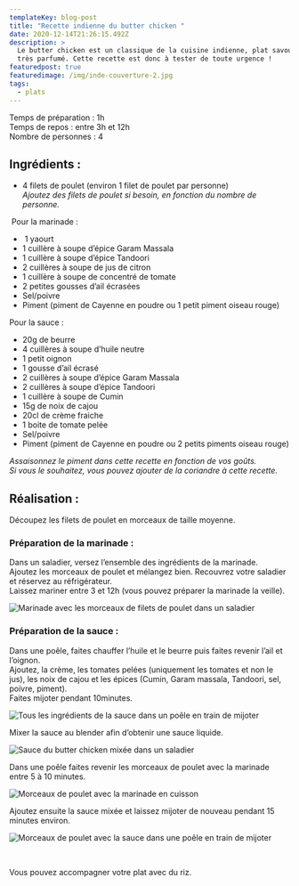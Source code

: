 ```yaml
---
templateKey: blog-post
title: "Recette indienne du butter chicken "
date: 2020-12-14T21:26:15.492Z
description: >
  Le butter chicken est un classique de la cuisine indienne, plat savoureux et
  très parfumé. Cette recette est donc à tester de toute urgence !
featuredpost: true
featuredimage: /img/inde-couverture-2.jpg
tags:
  - plats
---
```

Temps de préparation : 1h\
Temps de repos : entre 3h et 12h\
Nombre de personnes : 4

## Ingrédients :

* 4 filets de poulet (environ 1 filet de poulet par personne)\
  *Ajoutez des filets de poulet si besoin, en fonction du nombre de personne.*

 Pour la marinade :

*  1 yaourt
* 1 cuillère à soupe d’épice Garam Massala
* 1 cuillère à soupe d’épice Tandoori
* 2 cuillères à soupe de jus de citron
* 1 cuillère à soupe de concentré de tomate
* 2 petites gousses d’ail écrasées
* Sel/poivre
* Piment (piment de Cayenne en poudre ou 1 petit piment oiseau rouge)

Pour la sauce :

* 20g de beurre
* 4 cuillères à soupe d’huile neutre
* 1 petit oignon
* 1 gousse d’ail écrasé
* 2 cuillères à soupe d’épice Garam Massala
* 2 cuillères à soupe d’épice Tandoori
* 1 cuillère à soupe de Cumin
* 15g de noix de cajou
* 20cl de crème fraiche
* 1 boite de tomate pelée
* Sel/poivre
* Piment (piment de Cayenne en poudre ou 2 petits piments oiseau rouge)

*Assaisonnez le piment dans cette recette en fonction de vos goûts.*\
*Si vous le souhaitez, vous pouvez ajouter de la coriandre à cette recette.*

## Réalisation :

Découpez les filets de poulet en morceaux de taille moyenne. 

### Préparation de la marinade :

Dans un saladier, versez l’ensemble des ingrédients de la marinade.\
Ajoutez les morceaux de poulet et mélangez bien. Recouvrez votre saladier et réservez au réfrigérateur.\
Laissez mariner entre 3 et 12h (vous pouvez préparer la marinade la veille).

![Marinade avec les morceaux de filets de poulet dans un saladier ](/img/marinade-poulet-2.jpg "Marinade du poulet")

### Préparation de la sauce :

Dans une poêle, faites chauffer l’huile et le beurre puis faites revenir l’ail et l’oignon.\
Ajoutez, la crème, les tomates pelées (uniquement les tomates et non le jus), les noix de cajou et les épices (Cumin, Garam massala, Tandoori, sel, poivre, piment).\
Faites mijoter pendant 10minutes.

![Tous les ingrédients de la sauce dans un poêle en train de mijoter ](/img/preparation-sauce-.jpg "Préparation de la sauce ")

Mixer la sauce au blender afin d’obtenir une sauce liquide.  

![Sauce du butter chicken mixée dans un saladier](/img/sauce-chicken.jpg "Sauce du butter chicken")

Dans une poêle faites revenir les morceaux de poulet avec la marinade entre 5 à 10 minutes.

![Morceaux de poulet avec la marinade en cuisson](/img/poulet-en-cuisson.jpg "Morceaux de poulet en cuisson")

Ajoutez ensuite la sauce mixée et laissez mijoter de nouveau pendant 15 minutes environ.  

![Morceaux de poulet avec la sauce dans une poêle en train de mijoter](/img/poulet-qui-mijote.jpg "Morceaux de poulet avec la sauce")

</br>

Vous pouvez accompagner votre plat avec du riz.